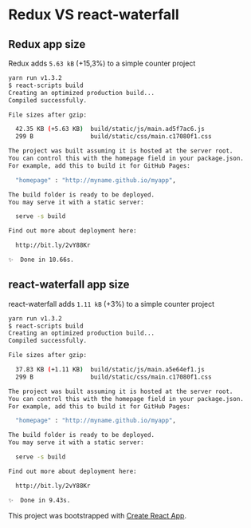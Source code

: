# Redux VS react-waterfall

## Redux app size

Redux adds `5.63 kB` (+15,3%) to a simple counter project

```bash
yarn run v1.3.2
$ react-scripts build
Creating an optimized production build...
Compiled successfully.

File sizes after gzip:

  42.35 KB (+5.63 KB)  build/static/js/main.ad5f7ac6.js
  299 B                build/static/css/main.c17080f1.css

The project was built assuming it is hosted at the server root.
You can control this with the homepage field in your package.json.
For example, add this to build it for GitHub Pages:

  "homepage" : "http://myname.github.io/myapp",

The build folder is ready to be deployed.
You may serve it with a static server:

  serve -s build

Find out more about deployment here:

  http://bit.ly/2vY88Kr

✨  Done in 10.66s.
```

## react-waterfall app size

react-waterfall adds `1.11 kB` (+3%) to a simple counter project

```bash
yarn run v1.3.2
$ react-scripts build
Creating an optimized production build...
Compiled successfully.

File sizes after gzip:

  37.83 KB (+1.11 KB)  build/static/js/main.a5e64ef1.js
  299 B                build/static/css/main.c17080f1.css

The project was built assuming it is hosted at the server root.
You can control this with the homepage field in your package.json.
For example, add this to build it for GitHub Pages:

  "homepage" : "http://myname.github.io/myapp",

The build folder is ready to be deployed.
You may serve it with a static server:

  serve -s build

Find out more about deployment here:

  http://bit.ly/2vY88Kr

✨  Done in 9.43s.

```


This project was bootstrapped with [Create React App](https://github.com/facebookincubator/create-react-app).
